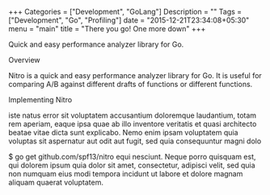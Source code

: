+++
Categories = ["Development", "GoLang"]
Description = ""
Tags = ["Development", "Go", "Profiling"]
date = "2015-12-21T23:34:08+05:30"
menu = "main"
title = "There you go! One more down"
+++




Quick and easy performance analyzer library for Go.

Overview

Nitro is a quick and easy performance analyzer library for Go. It is useful for comparing A/B against different drafts of functions or different functions.

Implementing Nitro

iste natus error sit voluptatem accusantium doloremque laudantium, totam rem aperiam, eaque ipsa quae ab illo inventore veritatis et quasi architecto beatae vitae dicta sunt explicabo. Nemo enim ipsam voluptatem quia voluptas sit aspernatur aut odit aut fugit, sed quia consequuntur magni dolo

$ go get github.com/spf13/nitro
equi nesciunt. Neque porro quisquam est, qui dolorem ipsum quia dolor sit amet, consectetur, adipisci velit, sed quia non numquam eius modi tempora incidunt ut labore et dolore magnam aliquam quaerat voluptatem.